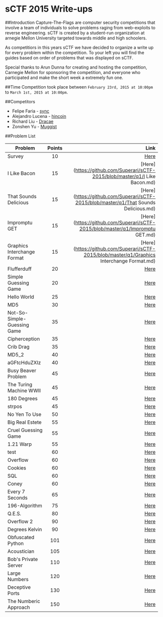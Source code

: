 sCTF 2015 Write-ups
=======

##Introduction
Capture-The-Flags are computer security competitions that involve a team of individuals to solve problems raging from web-exploits to reverse engineering. sCTF is created by a student-run organization at arnegie Mellon University targeted towards middle and high schoolers.

As competitiors in this years sCTF we have decided to organize a write up for every problem within the competition. To your left you will find the guides based on order of problems that was displayed on sCTF.

Special thanks to Arun Dunna for creating and hosting the competition, Carnegie Mellon for sponsoring the competition, and everyone who participated and make the short week a extremely fun one.

##Time
Competition took place between ```February 23rd, 2015 at 10:00pm``` to ```March 1st, 2015 at 10:00pm```.

##Competitors

* Felipe Faria - [sync](https://github.com/Synchronizing)
* Alejandro Lucena - [hincoin](https://github.com/Hincoin)
* Richard Liu - [Dracae](https://github.com/Dracae)
* Zonshen Yu - [Muggist](https://github.com/Muggist)

##Problem List

| Problem                        | Points        | Link |
|--------------------------------|:-------------:| -----:|
| Survey                         | 10            | [Here](https://github.com/Superari/sCTF-2015/blob/master/q1/Survey.md) |
| I Like Bacon                   | 15            | [Here](https://github.com/Superari/sCTF-2015/blob/master/q1/I Like Bacon.md) |
| That Sounds Delicious          | 15            | [Here](https://github.com/Superari/sCTF-2015/blob/master/q1/That Sounds Delicious.md) |
| Impromptu GET                  | 15            | [Here](https://github.com/Superari/sCTF-2015/blob/master/q1/Impromptu GET.md) |
| Graphics Interchange Format    | 15            | [Here](https://github.com/Superari/sCTF-2015/blob/master/q1/Graphics Interchange Format.md) |
| Flufferduff                    | 20            | [Here](6) |
| Simple Guessing Game           | 20            | [Here](7) |
| Hello World                    | 25            | [Here](8) |
| MD5                            | 30            | [Here](9) |
| Not-So-Simple-Guessing Game    | 35            | [Here](10) |
| Cipherception                  | 35            | [Here](11) |
| Crib Drag                      | 35            | [Here](12) |
| MD5_2                          | 40            | [Here](13) |
| aGFtcHduZXIz                   | 40            | [Here](14) |
| Busy Beaver Problem            | 45            | [Here](15) |
| The Turing Machine WWII        | 45            | [Here](16) |
| 180 Degrees                    | 45            | [Here](17) |
| strpos                         | 45            | [Here](18) |
| No Yen To Use                  | 50            | [Here](19) |
| Big Real Estete                | 55            | [Here](20) |
| Cruel Guessing Game            | 55            | [Here](21) |
| 1.21 Warp                      | 55            | [Here](22) |
| test                           | 60            | [Here](23) |
| Overflow                       | 60            | [Here](24) |
| Cookies                        | 60            | [Here](25) |
| SQL                            | 60            | [Here](26) |
| Coney                          | 60            | [Here](27) |
| Every 7 Seconds                | 65            | [Here](28) |
| 196-Algorithm                  | 75            | [Here](29) |
| Q.E.S.                         | 80            | [Here](30) |
| Overflow 2                     | 90            | [Here](31) |
| Degrees Kelvin                 | 90            | [Here](32) |
| Obfuscated Python              | 101           | [Here](33) |
| Acoustician                    | 105           | [Here](34) |
| Bob's Private Server           | 110           | [Here](35) |
| Large Numbers                  | 120           | [Here](36) |
| Deceptive Ports                | 130           | [Here](37) |
| The Numberic Approach          | 150           | [Here](38) |
